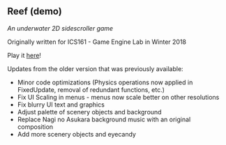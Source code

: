 ## Reef (demo)
*An underwater 2D sidescroller game*

Originally written for ICS161 - Game Engine Lab in Winter 2018

Play it [here](https://bdelehoy.github.io/reef_web_build/reef.html)!

Updates from the older version that was previously available:

- Minor code optimizations (Physics operations now applied in FixedUpdate, removal of redundant functions, etc.)
- Fix UI Scaling in menus - menus now scale better on other resolutions
- Fix blurry UI text and graphics
- Adjust palette of scenery objects and background
- Replace Nagi no Asukara background music with an original composition
- Add more scenery objects and eyecandy

